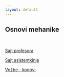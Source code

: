 ```yaml
---
layout: default
---
```


## Osnovi mehanike

<br>

[Sajt profesora](http://poincare.matf.bg.ac.rs/~dmarceta/OM.html)

[Sajt asistentkinje](http://www.matf.bg.ac.rs/p/-natasa-pavlov)

[Vežbe - kodovi](https://drive.google.com/drive/u/0/folders/1zHdssYNEEa6yIr7aMLpfoS4dh6JGeiLd)